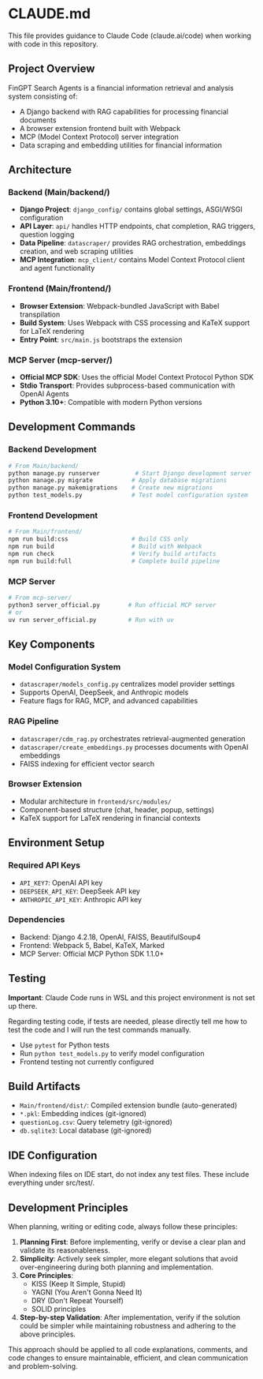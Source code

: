 # CLAUDE.md

This file provides guidance to Claude Code (claude.ai/code) when working with code in this repository.

## Project Overview

FinGPT Search Agents is a financial information retrieval and analysis system consisting of:
- A Django backend with RAG capabilities for processing financial documents
- A browser extension frontend built with Webpack
- MCP (Model Context Protocol) server integration
- Data scraping and embedding utilities for financial information

## Architecture

### Backend (Main/backend/)
- **Django Project**: `django_config/` contains global settings, ASGI/WSGI configuration
- **API Layer**: `api/` handles HTTP endpoints, chat completion, RAG triggers, question logging
- **Data Pipeline**: `datascraper/` provides RAG orchestration, embeddings creation, and web scraping utilities
- **MCP Integration**: `mcp_client/` contains Model Context Protocol client and agent functionality

### Frontend (Main/frontend/)
- **Browser Extension**: Webpack-bundled JavaScript with Babel transpilation
- **Build System**: Uses Webpack with CSS processing and KaTeX support for LaTeX rendering
- **Entry Point**: `src/main.js` bootstraps the extension

### MCP Server (mcp-server/)
- **Official MCP SDK**: Uses the official Model Context Protocol Python SDK
- **Stdio Transport**: Provides subprocess-based communication with OpenAI Agents
- **Python 3.10+**: Compatible with modern Python versions

## Development Commands

### Backend Development
```bash
# From Main/backend/
python manage.py runserver          # Start Django development server
python manage.py migrate           # Apply database migrations
python manage.py makemigrations    # Create new migrations
python test_models.py              # Test model configuration system
```

### Frontend Development
```bash
# From Main/frontend/
npm run build:css                  # Build CSS only
npm run build                      # Build with Webpack
npm run check                      # Verify build artifacts
npm run build:full                 # Complete build pipeline
```

### MCP Server
```bash
# From mcp-server/
python3 server_official.py        # Run official MCP server
# or
uv run server_official.py         # Run with uv
```

## Key Components

### Model Configuration System
- `datascraper/models_config.py` centralizes model provider settings
- Supports OpenAI, DeepSeek, and Anthropic models
- Feature flags for RAG, MCP, and advanced capabilities

### RAG Pipeline
- `datascraper/cdm_rag.py` orchestrates retrieval-augmented generation
- `datascraper/create_embeddings.py` processes documents with OpenAI embeddings
- FAISS indexing for efficient vector search

### Browser Extension
- Modular architecture in `frontend/src/modules/`
- Component-based structure (chat, header, popup, settings)
- KaTeX support for LaTeX rendering in financial contexts

## Environment Setup

### Required API Keys
- `API_KEY7`: OpenAI API key
- `DEEPSEEK_API_KEY`: DeepSeek API key  
- `ANTHROPIC_API_KEY`: Anthropic API key

### Dependencies
- Backend: Django 4.2.18, OpenAI, FAISS, BeautifulSoup4
- Frontend: Webpack 5, Babel, KaTeX, Marked
- MCP Server: Official MCP Python SDK 1.1.0+

## Testing

**Important**: Claude Code runs in WSL and this project environment is not set up there. 

Regarding testing code, if tests are needed, please directly tell me how to test the code and I will run the test commands manually.

- Use `pytest` for Python tests
- Run `python test_models.py` to verify model configuration
- Frontend testing not currently configured

## Build Artifacts
- `Main/frontend/dist/`: Compiled extension bundle (auto-generated)
- `*.pkl`: Embedding indices (git-ignored)
- `questionLog.csv`: Query telemetry (git-ignored)
- `db.sqlite3`: Local database (git-ignored)

## IDE Configuration

When indexing files on IDE start, do not index any test files.
These include everything under src/test/.

## Development Principles

When planning, writing or editing code, always follow these principles:
1. **Planning First**: Before implementing, verify or devise a clear plan and validate its reasonableness.
2. **Simplicity**: Actively seek simpler, more elegant solutions that avoid over-engineering during both planning and implementation.
3. **Core Principles**:
    - KISS (Keep It Simple, Stupid)
    - YAGNI (You Aren't Gonna Need It)
    - DRY (Don't Repeat Yourself)
    - SOLID principles
4. **Step-by-step Validation**: After implementation, verify if the solution could be simpler while maintaining robustness and adhering to the above principles.

This approach should be applied to all code explanations, comments, and code changes to ensure maintainable, efficient, and clean communication and problem-solving.